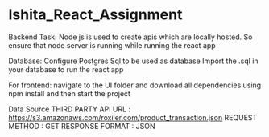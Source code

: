 # Ishita_React_Assignment

Backend Task: Node js is used to create apis which are locally hosted. So ensure that node server is running while running the react app

Database: Configure Postgres Sql to be used as database Import the .sql in your database to run the react app

For frontend: navigate to the UI folder and download all dependencies using npm install and then start the project

Data Source THIRD PARTY API URL : https://s3.amazonaws.com/roxiler.com/product_transaction.json REQUEST METHOD : GET RESPONSE FORMAT : JSON
